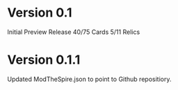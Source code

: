 # Version 0.1

Initial Preview Release
40/75 Cards
5/11 Relics

# Version 0.1.1

Updated ModTheSpire.json to point to Github repositiory.
